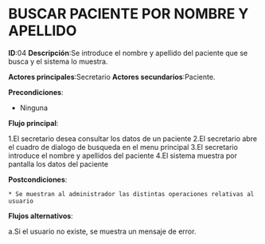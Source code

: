 # BUSCAR PACIENTE POR NOMBRE Y APELLIDO

**ID**:04 **Descripción**:Se introduce el nombre y apellido del paciente que se busca y el sistema lo muestra.

**Actores principales**:Secretario **Actores secundarios**:Paciente.

**Precondiciones**:

   * Ninguna

**Flujo principal**:

 1.El secretario desea consultar los datos de un paciente
 2.El secretario abre el cuadro de dialogo de busqueda en el menu principal
 3.El secretario introduce el nombre y apellidos del paciente
 4.El sistema muestra por pantalla los datos del paciente

**Postcondiciones**:

    * Se muestran al administrador las distintas operaciones relativas al usuario

**Flujos alternativos**:

 a.Si el usuario no existe, se muestra un mensaje de error.


